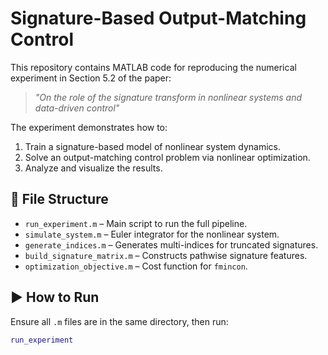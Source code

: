 # Signature-Based Output-Matching Control

This repository contains MATLAB code for reproducing the numerical experiment in Section 5.2 of the paper:

> *"On the role of the signature transform in nonlinear systems and data-driven control"*

The experiment demonstrates how to:
1. Train a signature-based model of nonlinear system dynamics.
2. Solve an output-matching control problem via nonlinear optimization.
3. Analyze and visualize the results.

## 📁 File Structure
- `run_experiment.m` – Main script to run the full pipeline.
- `simulate_system.m` – Euler integrator for the nonlinear system.
- `generate_indices.m` – Generates multi-indices for truncated signatures.
- `build_signature_matrix.m` – Constructs pathwise signature features.
- `optimization_objective.m` – Cost function for `fmincon`.

## ▶️ How to Run
Ensure all `.m` files are in the same directory, then run:

```matlab
run_experiment
